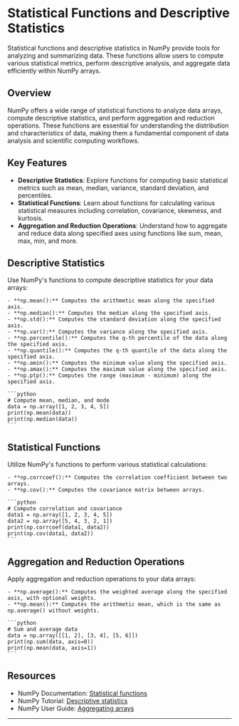 # Statistical Functions and Descriptive Statistics

Statistical functions and descriptive statistics in NumPy provide tools for analyzing and summarizing data. These functions allow users to compute various statistical metrics, perform descriptive analysis, and aggregate data efficiently within NumPy arrays.

## Overview

NumPy offers a wide range of statistical functions to analyze data arrays, compute descriptive statistics, and perform aggregation and reduction operations. These functions are essential for understanding the distribution and characteristics of data, making them a fundamental component of data analysis and scientific computing workflows.

## Key Features

- **Descriptive Statistics**: Explore functions for computing basic statistical metrics such as mean, median, variance, standard deviation, and percentiles.
- **Statistical Functions**: Learn about functions for calculating various statistical measures including correlation, covariance, skewness, and kurtosis.
- **Aggregation and Reduction Operations**: Understand how to aggregate and reduce data along specified axes using functions like sum, mean, max, min, and more.


## Descriptive Statistics

Use NumPy's functions to compute descriptive statistics for your data arrays:

    - **np.mean():** Computes the arithmetic mean along the specified axis.
    - **np.median():** Computes the median along the specified axis.
    - **np.std():** Computes the standard deviation along the specified axis.
    - **np.var():** Computes the variance along the specified axis.
    - **np.percentile():** Computes the q-th percentile of the data along the specified axis.
    - **np.quantile():** Computes the q-th quantile of the data along the specified axis.
    - **np.amin():** Computes the minimum value along the specified axis.
    - **np.amax():** Computes the maximum value along the specified axis.
    - **np.ptp():** Computes the range (maximum - minimum) along the specified axis.

    ```python
    # Compute mean, median, and mode
    data = np.array([1, 2, 3, 4, 5])
    print(np.mean(data))
    print(np.median(data))
    ```

## Statistical Functions

Utilize NumPy's functions to perform various statistical calculations:

    - **np.corrcoef():** Computes the correlation coefficient between two arrays.
    - **np.cov():** Computes the covariance matrix between arrays.

    ```python
    # Compute correlation and covariance
    data1 = np.array([1, 2, 3, 4, 5])
    data2 = np.array([5, 4, 3, 2, 1])
    print(np.corrcoef(data1, data2))
    print(np.cov(data1, data2))
    ```

## Aggregation and Reduction Operations

Apply aggregation and reduction operations to your data arrays:

    - **np.average():** Computes the weighted average along the specified axis, with optional weights.
    - **np.mean():** Computes the arithmetic mean, which is the same as np.average() without weights.

    ```python
    # Sum and average data
    data = np.array([[1, 2], [3, 4], [5, 6]])
    print(np.sum(data, axis=0))
    print(np.mean(data, axis=1))
    ```

## Resources

- NumPy Documentation: [Statistical functions](https://numpy.org/doc/stable/reference/routines.statistics.html)
- NumPy Tutorial: [Descriptive statistics](https://numpy.org/doc/stable/user/quickstart.html#statistics)
- NumPy User Guide: [Aggregating arrays](https://numpy.org/doc/stable/user/basics.broadcasting.html#aggregating-arrays)

---


